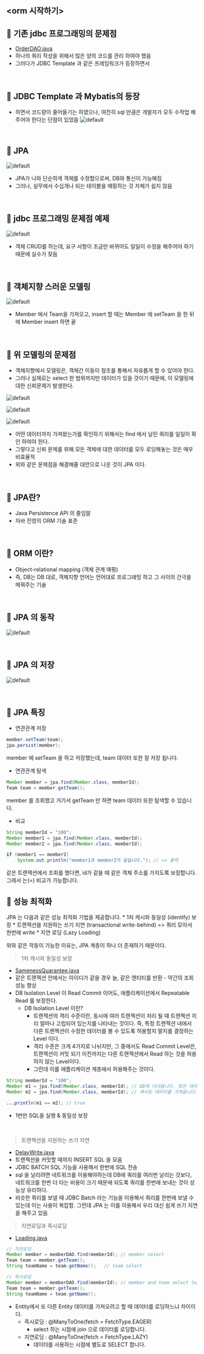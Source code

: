 <orm 시작하기>
-


📌 기존 jdbc 프로그래밍의 문제점
-
* [OrderDAO.java](./OrderDAO.java) 
* 하나의 쿼리 작성을 위해서 많은 양의 코드를 관리 하여야 했음
* 그러다가 JDBC Template 과 같은 프레임워크가 등장하면서 

<br/>

📌 JDBC Template 과 Mybatis의 등장
-
* 하면서 코드량이 줄어들기는 하였으나, 여전히 sql 만큼은 개발자가 모두 수작업 해주어야 한다는 단점이 있었음
![default](./img/71c0c237afa141ee842a3c21f8f4d019.png)


<br/>


📌 JPA
-
![default](./img/4f59c49eb49546b2bb9e913e670e55bf.png)
* JPA가 나와 단순하게 객체를 수정함으로써, DB와 통신이 가능해짐
* 그러나, 실무에서 수십개나 되는 테이블을 매핑하는 것 자체가 쉽지 않음 

<br/>

📌 jdbc 프로그래밍 문제점 예제
-
![default](./img/4fca563ee81b4a198f2773eb0d8b5bd1.png)
* 객체 CRUD를 하는데, 요구 사항이 조금만 바뀌어도 일일이 수정을 해주어야 하기 때문에 실수가 잦음


<br/>


📌 객체지향 스러운 모델링
-
![default](./img/85283be279564f3bbacbe526b4df6afc.png)
* Member 에서 Team을 가져오고, insert 할 때는 Member 에 setTeam 을 한 뒤에 Member insert 하면 끝


<br/>

📌 위 모델링의 문제점
-
* 객체지향에서 모델링은, 객체간 이동이 참조를 통해서 자유롭게 할 수 있어야 한다.
* 그러나 실제로는 select 한 범위까지만 데이터가 있을 것이기 때문에, 이 모델링에 대한 신뢰문제가 발생한다.

![default](./img/4e89a1fe2c1b4d83ad0755f23ef1333c.png)

![default](./img/8fe2f95b31e6418aa7360c3b7f044166.png)

![default](./img/2082910031c741d8a99fa58f9913d293.png)

* 어떤 데이터까지 가져왔는가를 확인하기 위해서는 find 에서 날린 쿼리를 일일이 확인 하여야 한다.
* 그렇다고 신뢰 문제를 위해 모든 객체에 대한 데이터를 모두 로딩해놓는 것은 매우 비효율적
* 위와 같은 문제점을 해결해줄 대안으로 나온 것이 JPA 이다.


<br/>


📌 JPA란?
-
* Java Persistence API 의 줄임말
* 자바 진영의 ORM 기술 표준


<br/>

📌 ORM 이란?
-
* Object-relational mapping (객체 관계 매핑)
* 즉, DB는 DB 대로, 객체지향 언어는 언어대로 프로그래밍 하고 그 사이의 간극을 메꿔주는 기술


<br/>
 
📌 JPA 의 동작
-
![default](./img/e4192ee0f6264f11aa11b223f13cecd5.png)


<br/>


📌 JPA 의 저장
-
![default](./img/aa0fa625c8694f1b9ca4809b377dfbca.png)


<br/>

📌 JPA 특징
-

* 연관관계 저장
```java
member.setTeam(team);
jpa.persist(member);
```
member 에 setTeam 을 하고 저장했는데, team 데이터 또한 잘 저장 됩니다.

* 연관관계 탐색
```java
Member member = jpa.find(Member.class, memberId);
Team team = member.getTeam();
```
member 를 조회했고 거기서 getTeam 만 하면 team 데이터 또한 탐색할 수 있습니다.

* 비교
```java
String memberId = "100";
Member member1 = jpa.find(Member.class, memberId);
Member member2 = jpa.find(Member.class, memberId);

if (member1 == member2)
    System.out.println("member1과 member2가 같습니다."); // => 출력
```
같은 트랜젝션에서 조회를 했다면, id가 같을 때 같은 객체 주소를 가지도록 보장합니다. 그래서 는(=) 비교가 가능합니다.  


📌 성능 최적화   
-
JPA 는 다음과 같은 성능 최적화 기법을 제공합니다.
    * 1차 캐시와 동일성 (identify) 보장
    * 트랜젝션을 지원하는 쓰기 지연 (transactional write-behind) => 쿼리 모아서 한번에 write
    * 지연 로딩 (Lazy Loading)

위와 같은 작동이 가능한 이유는, JPA 계층이 하나 더 존재하기 때문이다.

> 1차 캐시와 동일성 보장
* [SamenessQuarantee.java](./SamenessQuarantee.java)
* 같은 트랜젝션 안에서는 아이디가 같을 경우 늘, 같은 엔티티를 반환 - 약간의 조회 성능 향상
* DB Isolation Level 이 Read Commit 이어도, 애플리케이션에서 Repeatable Read 를 보장한다.
    * DB Isolation Level 이란? 
        * 트랜젝션의 격리 수준이란, 동시에 여러 트랜젝션이 처리 될 때 트랜젝션 끼리 얼마나 고립되어 있는지를 나타내는 것이다. 즉, 특정 트랜젝션 내에서 다른 트랜젝션이 수정한 데이터를 볼 수 있도록 허용할지 말지를 결정하는 Level 이다.
        * 격리 수준은 크게 4가지로 나뉘지만, 그 중에서도 Read Commit Level은, 트랜젝션이 커밋 되기 이전까지는 다른 트랜젝션에서 Read 하는 것을 허용하지 않는 Level이다.
        * 그런데 이를 애플리케이션 계층에서 허용해주는 것이다.
```java
String memberId = "100";
Member m1 = jpa.find(Member.class, memberId); // DB에 다녀옵니다. 찾은 데이터는 캐시에 저장합니다.
Member m2 = jpa.find(Member.class, memberId); // 캐시된 데이터를 가져옵니다.

...println(m1 == m2); // true
```
* 1번만 SQL을 실행 & 동일성 보장

<br/>

> 트랜젝션을 지원하는 쓰기 지연
* [DelayWrite.java](./DelayWrite.java)
* 트랜젝션을 커밋할 때까지 INSERT SQL 을 모음
* JDBC BATCH SQL 기능을 사용해서 한번에 SQL 전송
* sql 을 날리려면 네트워크를 이용해야하는데 DB에 쿼리를 여러번 날리는 것보다, 네트워크를 한번 더 타는 비용이 크기 때문에 되도록 쿼리를 한번에 보내는 것이 성능상 유리하다.
* 비슷한 쿼리를 보낼 때 JDBC Batch 라는 기능을 이용해서 쿼리를 한번에 보낼 수 있는데 이는 사용이 복잡함. 그런데 JPA 는 이를 이용해서 우리 대신 쉽게 쓰기 지연을 해주고 있음

> 지연로딩과 즉시로딩
* [Loading.java](./Loading.java)
```java
// 지연로딩
Member member = memberDAO.find(memberId); // member select
Team team = member.getTeam();
String teamName = team.getName();   // team select

// 즉시로딩
Member member = memberDAO.find(memberId); // member and team select (with join)
Team team = member.getTeam();
String teamName = team.getName(); 
```

* Entity에서 또 다른 Entity 데이터를 가져오려고 할 때 데이터를 로딩하느냐 차이이다.
    * 즉시로딩 : @ManyToOne(fetch = FetchType.EAGER)
        * select 하는 시점에 join 으로 데이터를 로딩합니다.
    * 지연로딩 : @ManyToOne(fetch = FetchType.LAZY)
        * 데이터를 사용하는 시점에 별도로 SELECT 합니다.
    



